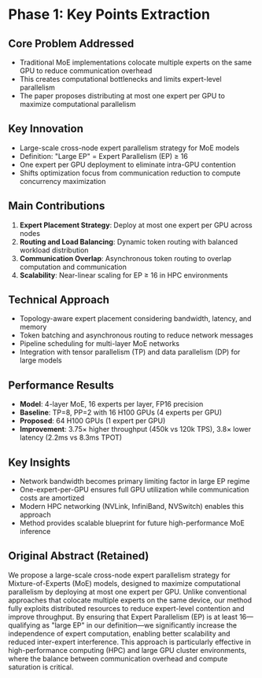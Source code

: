 # Phase 1: Key Points Extraction

## Core Problem Addressed
- Traditional MoE implementations colocate multiple experts on the same GPU to reduce communication overhead
- This creates computational bottlenecks and limits expert-level parallelism
- The paper proposes distributing at most one expert per GPU to maximize computational parallelism

## Key Innovation
- Large-scale cross-node expert parallelism strategy for MoE models
- Definition: "Large EP" = Expert Parallelism (EP) ≥ 16
- One expert per GPU deployment to eliminate intra-GPU contention
- Shifts optimization focus from communication reduction to compute concurrency maximization

## Main Contributions
1. **Expert Placement Strategy**: Deploy at most one expert per GPU across nodes
2. **Routing and Load Balancing**: Dynamic token routing with balanced workload distribution
3. **Communication Overlap**: Asynchronous token routing to overlap computation and communication
4. **Scalability**: Near-linear scaling for EP ≥ 16 in HPC environments

## Technical Approach
- Topology-aware expert placement considering bandwidth, latency, and memory
- Token batching and asynchronous routing to reduce network messages
- Pipeline scheduling for multi-layer MoE networks
- Integration with tensor parallelism (TP) and data parallelism (DP) for large models

## Performance Results
- **Model**: 4-layer MoE, 16 experts per layer, FP16 precision
- **Baseline**: TP=8, PP=2 with 16 H100 GPUs (4 experts per GPU)
- **Proposed**: 64 H100 GPUs (1 expert per GPU)
- **Improvement**: 3.75× higher throughput (450k vs 120k TPS), 3.8× lower latency (2.2ms vs 8.3ms TPOT)

## Key Insights
- Network bandwidth becomes primary limiting factor in large EP regime
- One-expert-per-GPU ensures full GPU utilization while communication costs are amortized
- Modern HPC networking (NVLink, InfiniBand, NVSwitch) enables this approach
- Method provides scalable blueprint for future high-performance MoE inference

## Original Abstract (Retained)
We propose a large-scale cross-node expert parallelism strategy for Mixture-of-Experts (MoE) models, designed to maximize computational parallelism by deploying at most one expert per GPU. Unlike conventional approaches that colocate multiple experts on the same device, our method fully exploits distributed resources to reduce expert-level contention and improve throughput. By ensuring that Expert Parallelism (EP) is at least 16—qualifying as "large EP" in our definition—we significantly increase the independence of expert computation, enabling better scalability and reduced inter-expert interference. This approach is particularly effective in high-performance computing (HPC) and large GPU cluster environments, where the balance between communication overhead and compute saturation is critical.